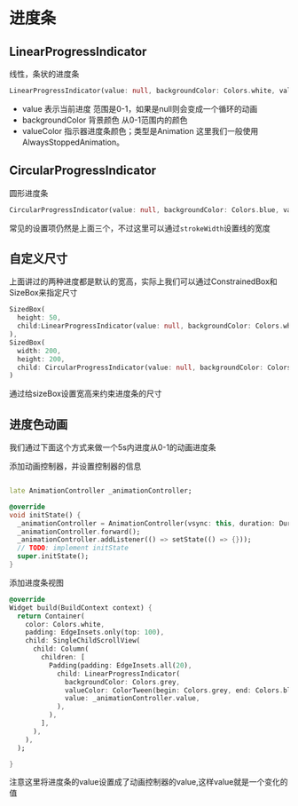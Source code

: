 # 进度条

## LinearProgressIndicator

线性，条状的进度条

```dart
LinearProgressIndicator(value: null, backgroundColor: Colors.white, valueColor: AlwaysStoppedAnimation(Colors.redAccent),),
```

- value 表示当前进度 范围是0-1，如果是null则会变成一个循环的动画
- backgroundColor 背景颜色 从0-1范围内的颜色
- valueColor 指示器进度条颜色；类型是Animation<Color> 这里我们一般使用AlwaysStoppedAnimation。

## CircularProgressIndicator

圆形进度条

```dart
CircularProgressIndicator(value: null, backgroundColor: Colors.blue, valueColor: AlwaysStoppedAnimation(Colors.grey),strokeWidth: 10,),
```

常见的设置项仍然是上面三个，不过这里可以通过`strokeWidth`设置线的宽度

## 自定义尺寸

上面讲过的两种进度都是默认的宽高，实际上我们可以通过ConstrainedBox和SizeBox来指定尺寸

```dart
SizedBox(
  height: 50,
  child:LinearProgressIndicator(value: null, backgroundColor: Colors.white, valueColor: AlwaysStoppedAnimation(Colors.redAccent),),
),
SizedBox(
  width: 200,
  height: 200,
  child: CircularProgressIndicator(value: null, backgroundColor: Colors.blue, valueColor: AlwaysStoppedAnimation(Colors.grey),strokeWidth: 10,),
)
```
通过给sizeBox设置宽高来约束进度条的尺寸

## 进度色动画

我们通过下面这个方式来做一个5s内进度从0-1的动画进度条

添加动画控制器，并设置控制器的信息

```dart

late AnimationController _animationController;

@override
void initState() {
  _animationController = AnimationController(vsync: this, duration: Duration(seconds: 10));
  _animationController.forward();
  _animationController.addListener(() => setState(() => {}));
  // TODO: implement initState
  super.initState();
}
```

添加进度条视图

```dart
@override
Widget build(BuildContext context) {
  return Container(
    color: Colors.white,
    padding: EdgeInsets.only(top: 100),
    child: SingleChildScrollView(
      child: Column(
        children: [
          Padding(padding: EdgeInsets.all(20),
            child: LinearProgressIndicator(
              backgroundColor: Colors.grey,
              valueColor: ColorTween(begin: Colors.grey, end: Colors.blue).animate(_animationController),
              value: _animationController.value,
            ),
          ),
        ],
      ),
    ),
  );

}
```

注意这里将进度条的value设置成了动画控制器的value,这样value就是一个变化的值
